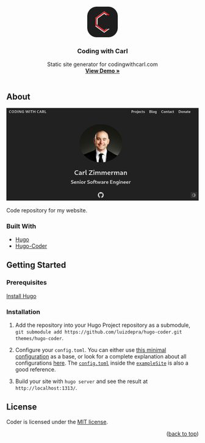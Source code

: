 <div id="top"></div>

<!-- HEADER -->
<br />
<div align="center">
    <img src="images/logo.png" alt="Logo" width="80" height="80">

  <h3 align="center">Coding with Carl</h3>

  <p align="center">
    Static site generator for codingwithcarl.com
    <br />
    <a href="https://codingwithcarl.com"><strong>View Demo »</strong></a>
    <br />
    <br />
  </p>
</div>

<!-- ABOUT -->
## About

![](images/screenshot.png)

Code repository for my website.

### Built With

* [Hugo](https://gohugo.io/)
* [Hugo-Coder](https://github.com/luizdepra/hugo-coder)

<!-- GETTING STARTED -->
## Getting Started

### Prerequisites

[Install Hugo](https://gohugo.io/getting-started/installing/)

### Installation

1. Add the repository into your Hugo Project repository as a submodule, `git submodule add https://github.com/luizdepra/hugo-coder.git themes/hugo-coder`.

2. Configure your `config.toml`. You can either use [this minimal configuration](https://github.com/luizdepra/hugo-coder/wiki/Configurations#complete-example) as a base, or look for a complete explanation about all configurations [here](https://github.com/luizdepra/hugo-coder/wiki/Configurations). The [`config.toml`](https://github.com/luizdepra/hugo-coder/blob/master/exampleSite/config.toml) inside the [`exampleSite`](https://github.com/luizdepra/hugo-coder/tree/master/exampleSite) is also a good reference.

3. Build your site with `hugo server` and see the result at `http://localhost:1313/`.

<!-- LICENSE -->
## License

Coder is licensed under the [MIT license](https://github.com/luizdepra/hugo-coder/blob/master/LICENSE.md).

<p align="right">(<a href="#top">back to top</a>)</p>
